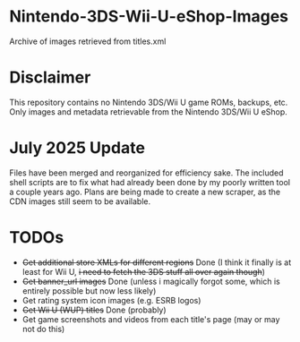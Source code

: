 # Nintendo-3DS-Wii-U-eShop-Images
Archive of images retrieved from titles.xml
# Disclaimer
This repository contains no Nintendo 3DS/Wii U game ROMs, backups, etc. Only images and metadata retrievable from the Nintendo 3DS/Wii U eShop.
# July 2025 Update
Files have been merged and reorganized for efficiency sake. The included shell scripts are to fix what had already been done by my poorly written tool a couple years ago. Plans are being made to create a new scraper, as the CDN images still seem to be available.
# TODOs
* ~~Get additional store XMLs for different regions~~ Done (I think it finally is at least for Wii U, ~~i need to fetch the 3DS stuff all over again though~~)
* ~~Get banner_url images~~ Done (unless i magically forgot some, which is entirely possible but now less likely)
* Get rating system icon images (e.g. ESRB logos)
* ~~Get Wii U (WUP) titles~~ Done (probably)
* Get game screenshots and videos from each title's page (may or may not do this)

